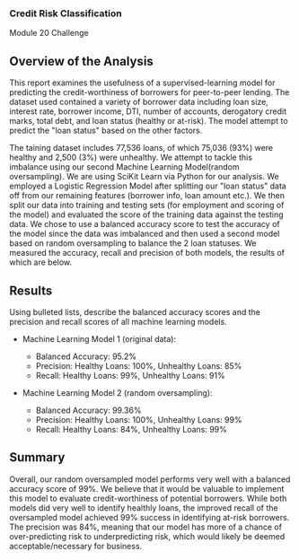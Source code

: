 ### Credit Risk Classification

Module 20 Challenge

## Overview of the Analysis

This report examines the usefulness of a supervised-learning model for predicting the credit-worthiness of borrowers for peer-to-peer lending. The dataset used contained a variety of borrower data including loan size, interest rate, borrower income, DTI, number of accounts, derogatory credit marks, total debt, and loan status (healthy or at-risk). The model attempt to predict the "loan status" based on the other factors. 

The taining dataset includes 77,536 loans, of which 75,036 (93%) were healthy and 2,500 (3%) were unhealthy. We attempt to tackle this imbalance using our second Machine Learning Model(random oversampling). We are using SciKit Learn via Python for our analysis. We employed a Logistic Regression Model after splitting our "loan status" data off from our remaining features (borrower info, loan amount etc.). We then split our data into training and testing sets (for employment and scoring of the model) and evaluated the score of the training data against the testing data. We chose to use a balanced accuracy score to test the accuracy of the model since the data was imbalanced and then used a second model based on random oversampling to balance the 2 loan statuses. We measured the accuracy, recall and precision of both models, the results of which are below.

## Results

Using bulleted lists, describe the balanced accuracy scores and the precision and recall scores of all machine learning models.

* Machine Learning Model 1 (original data):
  
  * Balanced Accuracy: 95.2%
  * Precision: Healthy Loans: 100%, Unhealthy Loans: 85%
  * Recall: Healthy Loans: 99%, Unhealthy Loans: 91%
    
* Machine Learning Model 2 (random oversampling):
  * Balanced Accuracy: 99.36%
  * Precision: Healthy Loans: 100%, Unhealthy Loans: 99%
  * Recall: Healthy Loans: 84%, Unhealthy Loans: 99%

## Summary

Overall, our random oversampled model performs very well with a balanced accuracy score of 99%. We believe that it would be valuable to implement this model to evaluate credit-worthiness of potential borrowers. While both models did very well to identify healthly loans, the improved recall of the oversampled model achieved 99% success in identifying at-risk borrowers. The precision was 84%, meaning that our model has more of a chance of over-predicting risk to underpredicting risk, which would likely be deemed acceptable/necessary for business. 

